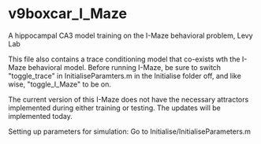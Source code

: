 # v9boxcar_I_Maze
A hippocampal CA3 model training on the I-Maze behavioral problem, Levy Lab

This file also contains a trace conditioning model that co-exists wth the I-Maze behavioral model. Before running I-Maze, be sure to switch "toggle_trace" in InitialiseParamters.m in the Initialise folder off, and like wise, "toggle_I_Maze" to be on.

The current version of this I-Maze does not have the necessary attractors implemented during either training or testing. The updates will be implemented today.

Setting up parameters for simulation:
Go to Initialise/InitialiseParameters.m
